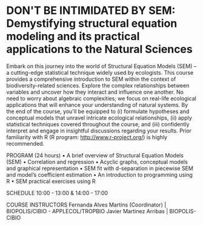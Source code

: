 # DON'T BE INTIMIDATED BY SEM: Demystifying structural equation modeling and its practical applications to the Natural Sciences


Embark on this journey into the world of Structural Equation Models (SEM) – a cutting-edge statistical technique widely used by ecologists. This course provides a comprehensive introduction to SEM within the context of biodiversity-related sciences. Explore the complex relationships between variables and uncover how they interact and influence one another. No need to worry about algebraic complexities; we focus on real-life ecological applications that will enhance your understanding of natural systems. By the end of the course, you'll be equipped to (i) formulate hypotheses and conceptual models that unravel intricate ecological relationships, (ii) apply statistical techniques covered throughout the course, and (iii) confidently interpret and engage in insightful discussions regarding your results.  Prior familiarity with R (R program: http://www.r-project.org/) is highly recommended.

PROGRAM (24 hours)
• A brief overview of Structural Equation Models (SEM)
• Correlation and regression
• Acyclic graphs, conceptual models and graphical representation
• SEM fit with d-separation in piecewise SEM and model’s coefficient estimation
• An introduction to programming using R
• SEM practical exercises using R

SCHEDULE
10:00 - 13:00  & 14:00 - 17:00

COURSE INSTRUCTORS
Fernanda Alves Martins (Coordinator) | BIOPOLIS/CIBIO - APPLECOL/TROPBIO
Javier Martinez Arribas | BIOPOLIS-CIBIO
